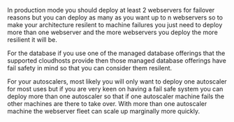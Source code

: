 In production mode you should deploy at least 2 webservers for failover reasons but you can deploy as many as you want up to n webservers so to make your architecture resilent to machine failures you just need to deploy more than one webserver and the more webservers you deploy the more resilient it will be. 

For the database if you use one of the managed database offerings that the supported cloudhosts provide then those managed database offerings have fail safety in mind so that you can consider them resilent.

For your autoscalers, most likely you will only want to deploy one autoscaler for most uses but if you are very keen on having a fail safe system you can deploy more than one autoscaler so that if one autoscaler machine fails the other machines are there to take over. With more than one autoscaler machine the webserver fleet can scale up marginally more quickly.
